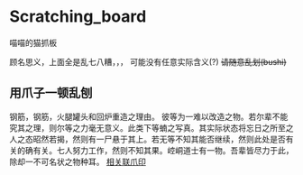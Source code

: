 # Scratching_board
喵喵的猫抓板

顾名思义，上面全是乱七八糟，，，
可能没有任意实际含义(?)
<del>请随意乱划(bushi)</del>



<!-- 这是一条爪印  -->


## 用爪子一顿乱刨
钢筋，钢筋，火腿罐头和回炉重造之理由。
彼等为一难以改造之物。若尔辈不能究其之理，则尔等之力毫无意义。此类下等蝻之写真。其实际状态将忘日之所至之人之态昭然若揭，然则有一尸悬于其上。若无等不知其能否继续，然则此处是否有关的确有关。七人努力工作，然则不知其果。崆峒道士有一物。吾辈皆尽力于此，除却一不可名状之物种耳。
<a href="rebar_and_spam_and_reason.pl">相关联爪印</a>
